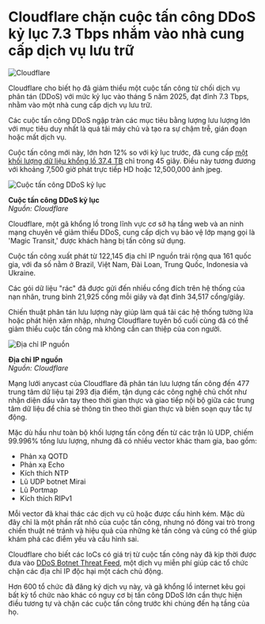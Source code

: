 # Cloudflare chặn cuộc tấn công DDoS kỷ lục 7.3 Tbps nhắm vào nhà cung cấp dịch vụ lưu trữ

![Cloudflare](https://www.bleepstatic.com/content/hl-images/2025/06/20/cloudflare-ddos.jpg)

Cloudflare cho biết họ đã giảm thiểu một cuộc tấn công từ chối dịch vụ phân tán (DDoS) với mức kỷ lục vào tháng 5 năm 2025, đạt đỉnh 7.3 Tbps, nhằm vào một nhà cung cấp dịch vụ lưu trữ.

Các cuộc tấn công DDoS ngập tràn các mục tiêu bằng lượng lưu lượng lớn với mục tiêu duy nhất là quá tải máy chủ và tạo ra sự chậm trễ, gián đoạn hoặc mất dịch vụ.

Cuộc tấn công mới này, lớn hơn 12% so với kỷ lục trước, đã cung cấp [một khối lượng dữ liệu khổng lồ 37.4 TB](https://blog.cloudflare.com/defending-the-internet-how-cloudflare-blocked-a-monumental-7-3-tbps-ddos/) chỉ trong 45 giây. Điều này tương đương với khoảng 7,500 giờ phát trực tiếp HD hoặc 12,500,000 ảnh jpeg.

![Cuộc tấn công DDoS kỷ lục](https://www.bleepstatic.com/images/news/u/1220909/2025/June/record.png)

**Cuộc tấn công DDoS kỷ lục**  
_Nguồn: Cloudflare_

Cloudflare, một gã khổng lồ trong lĩnh vực cơ sở hạ tầng web và an ninh mạng chuyên về giảm thiểu DDoS, cung cấp dịch vụ bảo vệ lớp mạng gọi là 'Magic Transit,' được khách hàng bị tấn công sử dụng.

Cuộc tấn công xuất phát từ 122,145 địa chỉ IP nguồn trải rộng qua 161 quốc gia, với đa số nằm ở Brazil, Việt Nam, Đài Loan, Trung Quốc, Indonesia và Ukraine.

Các gói dữ liệu "rác" đã được gửi đến nhiều cổng đích trên hệ thống của nạn nhân, trung bình 21,925 cổng mỗi giây và đạt đỉnh 34,517 cổng/giây.

Chiến thuật phân tán lưu lượng này giúp làm quá tải các hệ thống tường lửa hoặc phát hiện xâm nhập, nhưng Cloudflare tuyên bố cuối cùng đã có thể giảm thiểu cuộc tấn công mà không cần can thiệp của con người.

![Địa chỉ IP nguồn](https://www.bleepstatic.com/images/news/u/1220909/2025/June/source-ips.png)

**Địa chỉ IP nguồn**  
_Nguồn: Cloudflare_

Mạng lưới anycast của Cloudflare đã phân tán lưu lượng tấn công đến 477 trung tâm dữ liệu tại 293 địa điểm, tận dụng các công nghệ chủ chốt như nhận diện dấu vân tay theo thời gian thực và giao tiếp nội bộ giữa các trung tâm dữ liệu để chia sẻ thông tin theo thời gian thực và biên soạn quy tắc tự động.

Mặc dù hầu như toàn bộ khối lượng tấn công đến từ các trận lũ UDP, chiếm 99.996% tổng lưu lượng, nhưng đã có nhiều vector khác tham gia, bao gồm:

* Phản xạ QOTD
* Phản xạ Echo
* Kích thích NTP
* Lũ UDP botnet Mirai
* Lũ Portmap
* Kích thích RIPv1

Mỗi vector đã khai thác các dịch vụ cũ hoặc được cấu hình kém. Mặc dù đây chỉ là một phần rất nhỏ của cuộc tấn công, nhưng nó đóng vai trò trong chiến thuật né tránh và hiệu quả của những kẻ tấn công và cũng có thể giúp khám phá các điểm yếu và cấu hình sai.

Cloudflare cho biết các IoCs có giá trị từ cuộc tấn công này đã kịp thời được đưa vào [DDoS Botnet Threat Feed](https://developers.cloudflare.com/ddos-protection/botnet-threat-feed/), một dịch vụ miễn phí giúp các tổ chức chặn các địa chỉ IP độc hại một cách chủ động.

Hơn 600 tổ chức đã đăng ký dịch vụ này, và gã khổng lồ internet kêu gọi bất kỳ tổ chức nào khác có nguy cơ bị tấn công DDoS lớn cần thực hiện điều tương tự và chặn các cuộc tấn công trước khi chúng đến hạ tầng của họ.